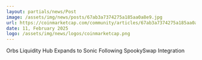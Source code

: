 ```yaml
---
layout: partials/news/Post
image: /assets/img/news/posts/67ab3a7374275a185aa0a8e9.jpg
url: https://coinmarketcap.com/community/articles/67ab3a7374275a185aa0a8e9/
date: 11, February 2025
logo: /assets/img/news/logos/coinmarketcap.png
---
```


Orbs Liquidity Hub Expands to Sonic Following SpookySwap Integration
